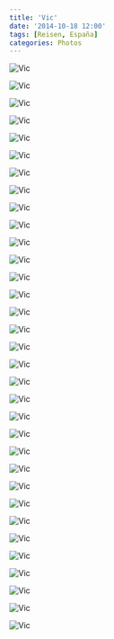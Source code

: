 ```yaml
---
title: 'Vic'
date: '2014-10-18 12:00'
tags: [Reisen, España]
categories: Photos
---
```


<div class='preview'><img src='{{urls.media}}/VicOK.jpg' alt='Vic'></div>

<a id='9dc8f477ce675c33506a67bc373ceb90-600'></a>![Vic]({{urls.media}}/9dc8f477ce675c33506a67bc373ceb90-600.jpg 'Церквушка.')

<a id='655b675525e838f8b9bb4620691c8499-600'></a>![Vic]({{urls.media}}/655b675525e838f8b9bb4620691c8499-600.jpg 'Готическая веранда.')

<a id='ea8a9dd8e57d601540b9e590c4bf4c78-600'></a>![Vic]({{urls.media}}/ea8a9dd8e57d601540b9e590c4bf4c78-600.jpg 'Все стараются влепить фигурку-другую на верхушку крыши или забора.')

<a id='0aaa407be06b1defe9f432af13c8f625-600'></a>![Vic]({{urls.media}}/0aaa407be06b1defe9f432af13c8f625-600.jpg 'Я теперь понимаю, откуда растут ноги у чуваков на крыше Эрмитажа.')

<a id='a74a790320cae156cfe0c599e7fc3640-600'></a>![Vic]({{urls.media}}/a74a790320cae156cfe0c599e7fc3640-600.jpg 'Дорожные указатели для ползущих по тротуару пешеходов с отличным зрением.')

<a id='250655058481885c655b94caf7787918-600'></a>![Vic]({{urls.media}}/250655058481885c655b94caf7787918-600.jpg 'Туристам только направо.')

<a id='6ac5ec0ba1de9ce87db59888e590636f-600'></a>![Vic]({{urls.media}}/6ac5ec0ba1de9ce87db59888e590636f-600.jpg 'Тысячелетний викинг.')

<a id='86852d310af6389fd95065d3df0f2fcd-600'></a>![Vic]({{urls.media}}/86852d310af6389fd95065d3df0f2fcd-600.jpg 'Нависающий собор.')

<a id='907942a20f63d44f41c7f051063ac727-600'></a>![Vic]({{urls.media}}/907942a20f63d44f41c7f051063ac727-600.jpg 'Башенка.')

<a id='dc5d32e54298ec9c9ae8eab5c3a677a7-600'></a>![Vic]({{urls.media}}/dc5d32e54298ec9c9ae8eab5c3a677a7-600.jpg 'Внезапная изразцовая мозаика на стене.')

<a id='8df389e18291636a50077c044d925f2e-600'></a>![Vic]({{urls.media}}/8df389e18291636a50077c044d925f2e-600.jpg 'Витражи.')

<a id='b5bef2c4939bff2a94c22bee249be4a0-600'></a>![Vic]({{urls.media}}/b5bef2c4939bff2a94c22bee249be4a0-600.jpg 'Фасад.')

<a id='740cfd81e603a0dddaebf97851b7bc5b-600'></a>![Vic]({{urls.media}}/740cfd81e603a0dddaebf97851b7bc5b-600.jpg 'Еще фасад.')

<a id='d610e7d71820860abcf05142f1c20bd7-600'></a>![Vic]({{urls.media}}/d610e7d71820860abcf05142f1c20bd7-600.jpg 'Знаменитый домик.')

<a id='bbf4b532a5339d7ed9b08b2777e39bc6-600'></a>![Vic]({{urls.media}}/bbf4b532a5339d7ed9b08b2777e39bc6-600.jpg 'Никто не носится с памятниками архитектуры: стало тесно — пристроим сбоку оранжевый склад.')

<a id='d05ae10b899ccc2ec3d88e4f63326fe5-600'></a>![Vic]({{urls.media}}/d05ae10b899ccc2ec3d88e4f63326fe5-600.jpg 'Блошиный рынок.')

<a id='8016981d6479ee25ee8a8d86e4ac8428-600'></a>![Vic]({{urls.media}}/8016981d6479ee25ee8a8d86e4ac8428-600.jpg 'Субботний базар.')

<a id='62954ae36d49fc13c1a24c8de79ab114-600'></a>![Vic]({{urls.media}}/62954ae36d49fc13c1a24c8de79ab114-600.jpg 'Базарные свиньи.')

<a id='70e7963b3c64bd5f835363abeb9ab20e-600'></a>![Vic]({{urls.media}}/70e7963b3c64bd5f835363abeb9ab20e-600.jpg 'В этом доме жил какой-то важный хрен.')

<a id='8796fac96d450304c1230dead2fb68f1-600'></a>![Vic]({{urls.media}}/8796fac96d450304c1230dead2fb68f1-600.jpg 'Дверь недавно отреставрировали.')

<a id='ed84675156be8897876e92dcdc4cb761-600'></a>![Vic]({{urls.media}}/ed84675156be8897876e92dcdc4cb761-600.jpg 'Да, надпись над входом не врет: это казино.')

<a id='25530ecdfb3d0f33314db9abd36ee098-600'></a>![Vic]({{urls.media}}/25530ecdfb3d0f33314db9abd36ee098-600.jpg 'Впрочем, казино достался лишь жалкий флигель.')

<a id='2667a02bd5431b8eb5a26602521f606b-600'></a>![Vic]({{urls.media}}/2667a02bd5431b8eb5a26602521f606b-600.jpg 'Острый эркер.')

<a id='bb7a03d43200eb91d368c7da0f4a14eb-600'></a>![Vic]({{urls.media}}/bb7a03d43200eb91d368c7da0f4a14eb-600.jpg 'Еще эркер, потупее.')

<a id='e064d4498d7d593520d8d9739d8d86d3-600'></a>![Vic]({{urls.media}}/e064d4498d7d593520d8d9739d8d86d3-600.jpg 'Эклектика, как она есть. Единство эпох и камней.')

<a id='85337d123deba3211cf955065dfc8400-600'></a>![Vic]({{urls.media}}/85337d123deba3211cf955065dfc8400-600.jpg 'Внезапный дом на пути.')

<a id='1a381b8b3cb3d3b310c00e572b5cf67e-600'></a>![Vic]({{urls.media}}/1a381b8b3cb3d3b310c00e572b5cf67e-600.jpg 'Памятник Ленскому.')

<a id='afe7f6b99f06abdc574c30d154cb51dd-600'></a>![Vic]({{urls.media}}/afe7f6b99f06abdc574c30d154cb51dd-600.jpg 'Римляне были тут.')

<a id='b53f539698fe9c93b295159d6fe19201-600'></a>![Vic]({{urls.media}}/b53f539698fe9c93b295159d6fe19201-600.jpg 'Кусочек Мадридской архитектуры. Немного напоминает Петроградку.')

<a id='c43b7b4fdf3bde43a348afe747b92e9c-600'></a>![Vic]({{urls.media}}/c43b7b4fdf3bde43a348afe747b92e9c-600.jpg 'Вывеска про «Часы работы» на здании банка.')

<a id='f7c909f6aee6afe5bc333f3203ebdcf5-600'></a>![Vic]({{urls.media}}/f7c909f6aee6afe5bc333f3203ebdcf5-600.jpg 'Заприте небо в провода!')

<a id='8dbc080f7f9fc006657d3ed7927e11d0-600'></a>![Vic]({{urls.media}}/8dbc080f7f9fc006657d3ed7927e11d0-600.jpg 'Фотография для Бобашева.')
